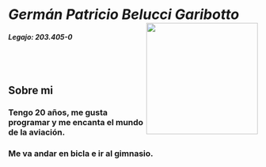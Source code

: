 # _**Germán Patricio Belucci Garibotto**_ <img src = "https://user-images.githubusercontent.com/86023245/161404757-9edb43d0-39d8-4e6e-b68d-09dfb5012f80.jpeg" width = "225" heigth = "auto" align = "right">
##### Legajo: 203.405-0 
<br><br>
## Sobre mi
 ### Tengo 20 años, me gusta programar y me encanta el mundo de la aviación.
 ### Me va andar en bicla e ir al gimnasio.


